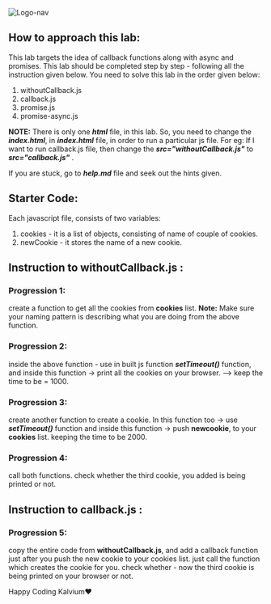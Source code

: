 ![Logo-nav](https://s3.ap-south-1.amazonaws.com/kalvi-education.github.io/front-end-web-development/Kalvium-Logo.png)

## How to approach this lab:
This lab targets the idea of callback functions along with async and promises. This lab should be completed step by step - following all the instruction given below. 
You need to solve this lab in the order given below:

1. withoutCallback.js
2. callback.js
3. promise.js
4. promise-async.js

**NOTE:** There is only one ***html*** file, in this lab. So, you need to change the ***index.html***, in ***index.html*** file, in order to run a particular js file.
For eg: 
If I want to run callback.js file, then change the ***src="withoutCallback.js"*** to ***src="callback.js"*** .

If you are stuck, go to ***help.md*** file and seek out the hints given.

## Starter Code:
Each javascript file, consists of two variables:
1. cookies - it is a list of objects, consisting of name of couple of cookies.
2. newCookie - it stores the name of a new cookie.

## Instruction to withoutCallback.js :

### Progression 1:
create a function to get all the cookies from **cookies** list. 
**Note:** Make sure your naming pattern is describing what you are doing from the above function.

### Progression 2:
inside the above function - use in built js function ***setTimeout()*** function, and inside this function -> print all the cookies on your browser. --> keep the time to be = 1000.

### Progression 3:
create another function to create a cookie. In this function too -> use ***setTimeout()*** function and inside this function -> push **newcookie**, to your **cookies** list. keeping the time to be 2000.

### Progression 4:
call both functions.
check whether the third cookie, you added is being printed or not.

## Instruction to callback.js :

### Progression 5:
copy the entire code from **withoutCallback.js**, and add a callback function just after you push the new cookie to your cookies list. 
just call the function which creates the cookie for you.
check whether - now the third cookie is being printed on your browser or not.


Happy Coding Kalvium❤️